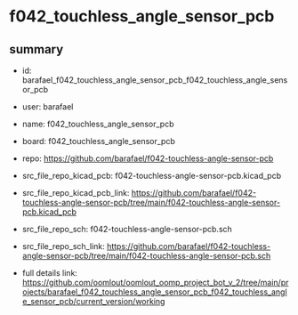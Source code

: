# f042_touchless_angle_sensor_pcb
 
## summary 
* id: barafael_f042_touchless_angle_sensor_pcb_f042_touchless_angle_sensor_pcb
* user: barafael
* name: f042_touchless_angle_sensor_pcb
* board: f042_touchless_angle_sensor_pcb
* repo: https://github.com/barafael/f042-touchless-angle-sensor-pcb
* src_file_repo_kicad_pcb: f042-touchless-angle-sensor-pcb.kicad_pcb
* src_file_repo_kicad_pcb_link: https://github.com/barafael/f042-touchless-angle-sensor-pcb/tree/main/f042-touchless-angle-sensor-pcb.kicad_pcb


* src_file_repo_sch: f042-touchless-angle-sensor-pcb.sch
* src_file_repo_sch_link: https://github.com/barafael/f042-touchless-angle-sensor-pcb/tree/main/f042-touchless-angle-sensor-pcb.sch
* full details link: https://github.com/oomlout/oomlout_oomp_project_bot_v_2/tree/main/projects/barafael_f042_touchless_angle_sensor_pcb_f042_touchless_angle_sensor_pcb/current_version/working  







